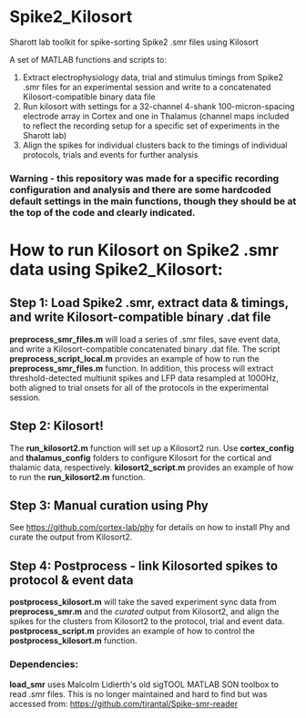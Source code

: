 # Spike2_Kilosort
Sharott lab toolkit for spike-sorting Spike2 .smr files using Kilosort

A set of MATLAB functions and scripts to:

1) Extract electrophysiology data, trial and stimulus timings from Spike2 .smr files for an experimental session and write to a concatenated Kilosort-compatible binary data file
2) Run kilosort with settings for a 32-channel 4-shank 100-micron-spacing electrode array in Cortex and one in Thalamus (channel maps included to reflect the recording setup for a specific set of experiments in the Sharott lab)
3) Align the spikes for individual clusters back to the timings of individual protocols, trials and events for further analysis

### Warning - this repository was made for a specific recording configuration and analysis and there are some hardcoded default settings in the main functions, though they should be at the top of the code and clearly indicated.

# How to run Kilosort on Spike2 .smr data using Spike2_Kilosort:

## Step 1: Load Spike2 .smr, extract data & timings, and write Kilosort-compatible binary .dat file

**preprocess_smr_files.m** will load a series of .smr files, save event data, and write a Kilosort-compatible concatenated binary .dat file. The script **preprocess_script_local.m** provides an example of how to run the **preprocess_smr_files.m** function. In addition, this process will extract threshold-detected multiunit spikes and LFP data resampled at 1000Hz, both aligned to trial onsets for all of the protocols in the experimental session.

## Step 2: Kilosort!

The **run_kilosort2.m** function will set up a Kilosort2 run. Use **cortex_config** and **thalamus_config** folders to configure Kilosort for the cortical and thalamic data, respectively. **kilosort2_script.m** provides an example of how to run the **run_kilosort2.m** function.

## Step 3: Manual curation using Phy
See https://github.com/cortex-lab/phy for details on how to install Phy and curate the output from Kilosort2.


## Step 4: Postprocess - link Kilosorted spikes to protocol & event data

**postprocess_kilosort.m** will take the saved experiment sync data from **preprocess_smr.m** and the *curated* output from Kilosort2, and align the spikes for the clusters from Kilosort2 to the protocol, trial and event data. **postprocess_script.m** provides an example of how to control the **postprocess_kilosort.m** function.


### Dependencies:

**load_smr** uses Malcolm Lidierth's old sigTOOL MATLAB SON toolbox to read .smr files. This is no longer maintained and hard to find but was accessed from:
https://github.com/tjrantal/Spike-smr-reader



